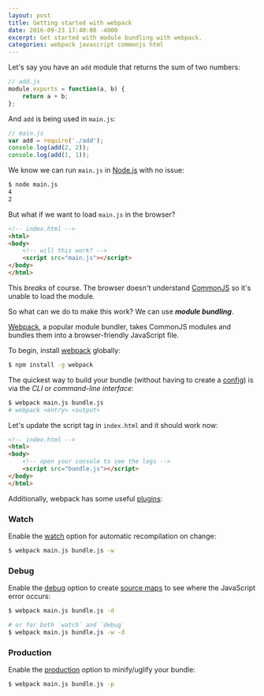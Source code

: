 ```yaml
---
layout: post
title: Getting started with webpack
date: 2016-09-23 17:40:00 -4000
excerpt: Get started with module bundling with webpack.
categories: webpack javascript commonjs html
---
```


Let's say you have an `add` module that returns the sum of two numbers:

```js
// add.js
module.exports = function(a, b) {
    return a + b;
};
```

And `add` is being used in `main.js`:

```js
// main.js
var add = require('./add');
console.log(add(2, 2));
console.log(add(1, 1));
```

We know we can run `main.js` in [Node.js](https://nodejs.org) with no issue:

```sh
$ node main.js
4
2
```

But what if we want to load `main.js` in the browser?

```html
<!-- index.html -->
<html>
<body>
    <!-- will this work? -->
    <script src="main.js"></script>
</body>
</html>
```

This _breaks_ of course. The browser doesn't understand [CommonJS](https://addyosmani.com/resources/essentialjsdesignpatterns/book/#detailcommonjs) so it's unable to load the module.

So what can we do to make this work? We can use _**module bundling**_.

[Webpack](https://webpack.github.io), a popular module bundler, takes CommonJS modules and bundles them into a browser-friendly JavaScript file.

To begin, install [webpack](https://www.npmjs.com/package/webpack) globally:

```sh
$ npm install -g webpack
```

The quickest way to build your bundle (without having to create a [config](https://webpack.github.io/docs/configuration.html)) is via the _CLI_ or _command-line interface_:

```sh
$ webpack main.js bundle.js
# webpack <entry> <output>
```

Let's update the script tag in `index.html` and it should work now:

```html
<!-- index.html -->
<html>
<body>
    <!-- open your console to see the logs -->
    <script src="bundle.js"></script>
</body>
</html>
```

Additionally, webpack has some useful [plugins](https://github.com/webpack/docs/wiki/cli#plugins):

### Watch

Enable the [watch](https://github.com/webpack/docs/wiki/cli#watch-mode---watch) option for automatic recompilation on change:

```sh
$ webpack main.js bundle.js -w
```

### Debug

Enable the [debug](https://github.com/webpack/docs/wiki/cli#development-shortcut--d) option to create [source maps](http://blog.teamtreehouse.com/introduction-source-maps) to see where the JavaScript error occurs:

```sh
$ webpack main.js bundle.js -d

# or for both `watch` and `debug`
$ webpack main.js bundle.js -w -d
```

### Production

Enable the [production](https://github.com/webpack/docs/wiki/cli#production-shortcut--p) option to minify/uglify your bundle:

```sh
$ webpack main.js bundle.js -p
```
